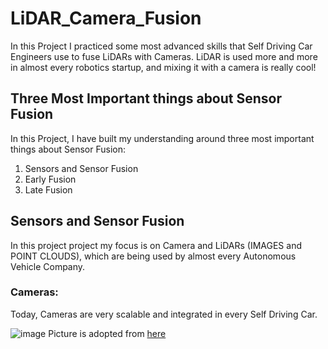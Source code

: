 # LiDAR_Camera_Fusion

In this Project I practiced some most advanced skills that Self Driving Car Engineers use to fuse LiDARs with Cameras.
LiDAR is used more and more in almost every robotics startup, and mixing it with a camera is really cool!

## Three Most Important things about Sensor Fusion
In this Project, I have built my understanding around three most important things about Sensor Fusion:
1. Sensors and Sensor Fusion
2. Early Fusion
3. Late Fusion

## Sensors and  Sensor Fusion
In this project project my focus is on Camera and LiDARs (IMAGES and POINT CLOUDS), which are being used by almost every Autonomous Vehicle Company.

### Cameras:
Today, Cameras are very scalable and integrated in every Self Driving Car.

![image](https://github.com/SamiUddin-tech/LiDAR_Camera_Fusion/assets/81253183/373d00c9-d679-4543-bf05-33cf695bbd31)
Picture is adopted from [here](https://electrek.co/2016/10/20/tesla-new-autopilot-hardware-suite-camera-nvidia-tesla-vision/)
